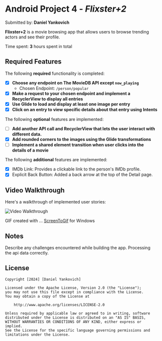 # Android Project 4 - *Flixster+2*

Submitted by: **Daniel Yankovich**

**Flixster+2** is a movie browsing app that allows users to browse trending actors and see their profile.

Time spent: **3** hours spent in total

## Required Features

The following **required** functionality is completed:

- [x] **Choose any endpoint on The MovieDB API except `now_playing`**
    - Chosen Endpoint: `/person/popular`
- [x] **Make a request to your chosen endpoint and implement a RecyclerView to display all entries**
- [x] **Use Glide to load and display at least one image per entry**
- [x] **Click on an entry to view specific details about that entry using Intents**

The following **optional** features are implemented:

- [ ] **Add another API call and RecyclerView that lets the user interact with different data.**
- [x] **Add rounded corners to the images using the Glide transformations**
- [ ] **Implement a shared element transition when user clicks into the details of a movie**

The following **additional** features are implemented:

- [x] IMDb Link: Provides a clickable link to the person's IMDb profile.
- [x] Explicit Back Button: Added a back arrow at the top of the Detail page.

## Video Walkthrough

Here's a walkthrough of implemented user stories:

<img src='' title='Video Walkthrough' width='' alt='Video Walkthrough' />

GIF created with ...
[ScreenToGif](https://www.screentogif.com/) for Windows

## Notes

Describe any challenges encountered while building the app.
Processing the api data correctly.

## License

    Copyright [2024] [Daniel Yankovich]

    Licensed under the Apache License, Version 2.0 (the "License");
    you may not use this file except in compliance with the License.
    You may obtain a copy of the License at

        http://www.apache.org/licenses/LICENSE-2.0

    Unless required by applicable law or agreed to in writing, software
    distributed under the License is distributed on an "AS IS" BASIS,
    WITHOUT WARRANTIES OR CONDITIONS OF ANY KIND, either express or implied.
    See the License for the specific language governing permissions and
    limitations under the License.